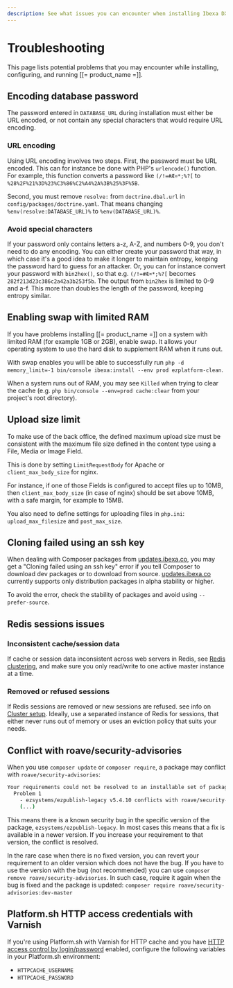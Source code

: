```yaml
---
description: See what issues you can encounter when installing Ibexa DXP and how to resolve them.
---
```


# Troubleshooting

This page lists potential problems that you may encounter while installing, configuring, and running [[= product_name =]].

## Encoding database password

The password entered in `DATABASE_URL` during installation must either be URL encoded,
or not contain any special characters that would require URL encoding.

### URL encoding

Using URL encoding involves two steps. First, the password must be URL encoded. This can for instance be done with PHP's `urlencode()` function.
For example, this function converts a password like `(/!=#Æ¤*;%?[` to `%28%2F%21%3D%23%C3%86%C2%A4%2A%3B%25%3F%5B`.

Second, you must remove `resolve:` from `doctrine.dbal.url` in `config/packages/doctrine.yaml`.
That means changing `%env(resolve:DATABASE_URL)%` to `%env(DATABASE_URL)%`.

### Avoid special characters

If your password only contains letters a-z, A-Z, and numbers 0-9, you don't need to do any encoding.
You can either create your password that way, in which case it's a good idea to make it longer to maintain entropy,
keeping the password hard to guess for an attacker.
Or, you can for instance convert your password with `bin2hex()`, so that e.g. `(/!=#Æ¤*;%?[` becomes `282f213d23c386c2a42a3b253f5b`.
The output from `bin2hex` is limited to 0-9 and a-f. This more than doubles the length of the password, keeping entropy similar.

## Enabling swap with limited RAM

If you have problems installing [[= product_name =]] on a system with limited RAM (for example 1GB or 2GB), enable swap.
It allows your operating system to use the hard disk to supplement RAM when it runs out.

With swap enables you will be able to successfully run `php -d memory_limit=-1 bin/console ibexa:install --env prod ezplatform-clean`.

When a system runs out of RAM, you may see `Killed` when trying to clear the cache (e.g. `php bin/console --env=prod cache:clear` from your project's root directory).

## Upload size limit

To make use of the back office, the defined maximum upload size must be consistent with the maximum file size defined in the content type using a File, Media or Image Field.

This is done by setting `LimitRequestBody` for Apache or `client_max_body_size` for nginx.

For instance, if one of those Fields is configured to accept files up to 10MB, then `client_max_body_size` (in case of nginx) should be set above 10MB, with a safe margin, for example to 15MB.

You also need to define settings for uploading files in `php.ini`: `upload_max_filesize` and `post_max_size`.

## Cloning failed using an ssh key

When dealing with Composer packages from [updates.ibexa.co](https://updates.ibexa.co), you may get a "Cloning failed using an ssh key" error
if you tell Composer to download dev packages or to download from source.
[updates.ibexa.co](https://updates.ibexa.co) currently supports only distribution packages in alpha stability or higher.

To avoid the error, check the stability of packages and avoid using `--prefer-source`.

## Redis sessions issues

### Inconsistent cache/session data

If cache or session data inconsistent across web servers in Redis,
see [Redis clustering](persistence_cache.md#redis-clustering), and make sure you only read/write to
one active master instance at a time.

### Removed or refused sessions

If Redis sessions are removed or new sessions are refused.
see info on [Cluster setup](sessions.md#cluster-setup).
Ideally, use a separated instance of Redis for sessions,
that either never runs out of memory or uses an eviction policy that suits your needs.

## Conflict with roave/security-advisories

When you use `composer update` or `composer require`, a package may conflict with `roave/security-advisories`:

``` bash
Your requirements could not be resolved to an installable set of packages.
  Problem 1
    - ezsystems/ezpublish-legacy v5.4.10 conflicts with roave/security-advisories[dev-master].
    (...)
```

This means there is a known security bug in the specific version of the package, `ezsystems/ezpublish-legacy`.
In most cases this means that a fix is available in a newer version.
If you increase your requirement to that version, the conflict is resolved.

In the rare case when there is no fixed version, you can revert your requirement to an older version which does not have the bug.
If you have to use the version with the bug (not recommended) you can use `composer remove roave/security-advisories`.
In such case, require it again when the bug is fixed and the package is updated: `composer require roave/security-advisories:dev-master` 

## Platform.sh HTTP access credentials with Varnish

If you're using Platform.sh with Varnish for HTTP cache
and you have [HTTP access control by login/password](https://docs.platform.sh/administration/web/configure-environment.html#http-access-control) enabled,
configure the following variables in your Platform.sh environment:

- `HTTPCACHE_USERNAME`
- `HTTPCACHE_PASSWORD`
